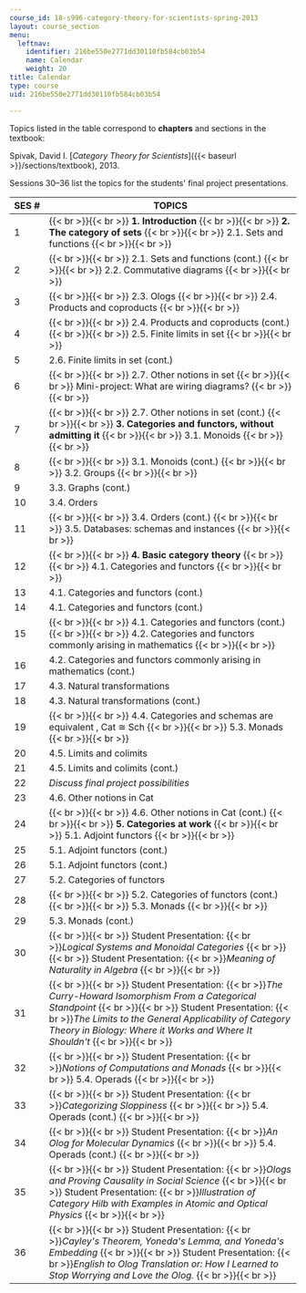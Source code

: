 ```yaml
---
course_id: 18-s996-category-theory-for-scientists-spring-2013
layout: course_section
menu:
  leftnav:
    identifier: 216be550e2771dd30110fb584cb03b54
    name: Calendar
    weight: 20
title: Calendar
type: course
uid: 216be550e2771dd30110fb584cb03b54

---
```


Topics listed in the table correspond to **chapters** and sections in the textbook:

Spivak, David I. [_Category Theory for Scientists_]({{< baseurl >}}/sections/textbook), 2013.

Sessions 30–36 list the topics for the students' final project presentations.

| SES # | TOPICS |
| --- | --- |
| 1 |  {{< br >}}{{< br >}} **1\. Introduction** {{< br >}}{{< br >}} **2\. The category of sets** {{< br >}}{{< br >}} 2.1. Sets and functions {{< br >}}{{< br >}}  |
| 2 |  {{< br >}}{{< br >}} 2.1. Sets and functions (cont.) {{< br >}}{{< br >}} 2.2. Commutative diagrams {{< br >}}{{< br >}}  |
| 3 |  {{< br >}}{{< br >}} 2.3. Ologs {{< br >}}{{< br >}} 2.4. Products and coproducts {{< br >}}{{< br >}}  |
| 4 |  {{< br >}}{{< br >}} 2.4. Products and coproducts (cont.) {{< br >}}{{< br >}} 2.5. Finite limits in set {{< br >}}{{< br >}}  |
| 5 | 2.6. Finite limits in set (cont.) |
| 6 |  {{< br >}}{{< br >}} 2.7. Other notions in set {{< br >}}{{< br >}} Mini-project: What are wiring diagrams? {{< br >}}{{< br >}}  |
| 7 |  {{< br >}}{{< br >}} 2.7. Other notions in set (cont.) {{< br >}}{{< br >}} **3\. Categories and functors, without admitting it** {{< br >}}{{< br >}} 3.1. Monoids {{< br >}}{{< br >}}  |
| 8 |  {{< br >}}{{< br >}} 3.1. Monoids (cont.) {{< br >}}{{< br >}} 3.2. Groups {{< br >}}{{< br >}}  |
| 9 | 3.3. Graphs (cont.) |
| 10 | 3.4. Orders |
| 11 |  {{< br >}}{{< br >}} 3.4. Orders (cont.) {{< br >}}{{< br >}} 3.5. Databases: schemas and instances {{< br >}}{{< br >}}  |
| 12 |  {{< br >}}{{< br >}} **4\. Basic category theory** {{< br >}}{{< br >}} 4.1. Categories and functors {{< br >}}{{< br >}}  |
| 13 | 4.1. Categories and functors (cont.) |
| 14 | 4.1. Categories and functors (cont.) |
| 15 |  {{< br >}}{{< br >}} 4.1. Categories and functors (cont.) {{< br >}}{{< br >}} 4.2. Categories and functors commonly arising in mathematics {{< br >}}{{< br >}}  |
| 16 | 4.2. Categories and functors commonly arising in mathematics (cont.) |
| 17 | 4.3. Natural transformations |
| 18 | 4.3. Natural transformations (cont.) |
| 19 |  {{< br >}}{{< br >}} 4.4. Categories and schemas are equivalent , Cat ≅ Sch {{< br >}}{{< br >}} 5.3. Monads {{< br >}}{{< br >}}  |
| 20 | 4.5. Limits and colimits |
| 21 | 4.5. Limits and colimits (cont.) |
| 22 | _Discuss final project possibilities_ |
| 23 | 4.6. Other notions in Cat |
| 24 |  {{< br >}}{{< br >}} 4.6. Other notions in Cat (cont.) {{< br >}}{{< br >}} **5\. Categories at work** {{< br >}}{{< br >}} 5.1. Adjoint functors {{< br >}}{{< br >}}  |
| 25 | 5.1. Adjoint functors (cont.) |
| 26 | 5.1. Adjoint functors (cont.) |
| 27 | 5.2. Categories of functors |
| 28 |  {{< br >}}{{< br >}} 5.2. Categories of functors (cont.) {{< br >}}{{< br >}} 5.3. Monads {{< br >}}{{< br >}}  |
| 29 | 5.3. Monads (cont.) |
| 30 |  {{< br >}}{{< br >}} Student Presentation:  {{< br >}}_Logical Systems and Monoidal Categories_ {{< br >}}{{< br >}} Student Presentation:  {{< br >}}_Meaning of Naturality in Algebra_ {{< br >}}{{< br >}}  |
| 31 |  {{< br >}}{{< br >}} Student Presentation:  {{< br >}}_The Curry-Howard Isomorphism From a Categorical Standpoint_ {{< br >}}{{< br >}} Student Presentation:  {{< br >}}_The Limits to the General Applicability of Category Theory in Biology: Where it Works and Where It Shouldn't_ {{< br >}}{{< br >}}  |
| 32 |  {{< br >}}{{< br >}} Student Presentation:  {{< br >}}_Notions of Computations and Monads_ {{< br >}}{{< br >}} 5.4. Operads {{< br >}}{{< br >}}  |
| 33 |  {{< br >}}{{< br >}} Student Presentation:  {{< br >}}_Categorizing Sloppiness_ {{< br >}}{{< br >}} 5.4. Operads (cont.) {{< br >}}{{< br >}}  |
| 34 |  {{< br >}}{{< br >}} Student Presentation:  {{< br >}}_An Olog for Molecular Dynamics_ {{< br >}}{{< br >}} 5.4. Operads (cont.) {{< br >}}{{< br >}}  |
| 35 |  {{< br >}}{{< br >}} Student Presentation:  {{< br >}}_Ologs and Proving Causality in Social Science_ {{< br >}}{{< br >}} Student Presentation:  {{< br >}}_Illustration of Category Hilb with Examples in Atomic and Optical Physics_ {{< br >}}{{< br >}}  |
| 36 |  {{< br >}}{{< br >}} Student Presentation:  {{< br >}}_Cayley's Theorem, Yoneda's Lemma, and Yoneda's Embedding_ {{< br >}}{{< br >}} Student Presentation:  {{< br >}}_English to Olog Translation or: How I Learned to Stop Worrying and Love the Olog._ {{< br >}}{{< br >}}